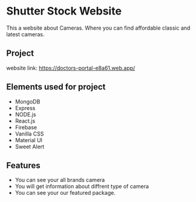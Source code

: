 # Shutter Stock Website

This a website about Cameras.
Where you can find affordable classic and latest cameras.

## Project

website link: https://doctors-portal-e8a61.web.app/

## Elements used for project

- MongoDB
- Express
- NODE.js
- React.js
- Firebase
- Vanilla CSS
- Material UI
- Sweet Alert

## Features

- You can see your all brands camera
- You will get information about diffrent type of camera
- You can see your our featured package.
